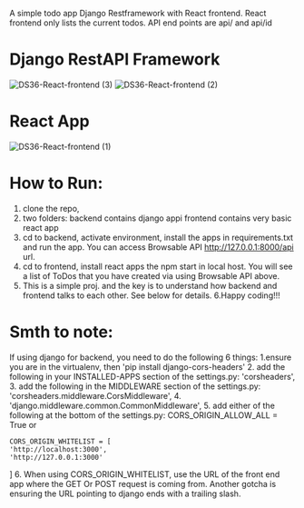 A simple todo app Django Restframework with React frontend.
React frontend only lists the current todos.
API end points are api/ and api/id

# Django RestAPI Framework 
![DS36-React-frontend (3)](https://user-images.githubusercontent.com/43504027/142686963-0ecd2115-4691-441c-a8f4-2adf2d3790c2.png)
![DS36-React-frontend (2)](https://user-images.githubusercontent.com/43504027/142686962-770fe0c6-5e55-4619-9ca7-09106370a64f.png)
# React App
![DS36-React-frontend (1)](https://user-images.githubusercontent.com/43504027/142686961-ffdf3ac5-3464-4b53-950d-3aa216e4ccff.png)

# How to Run:
1. clone the repo,
2. two folders: backend contains django appi frontend contains very basic react app
3. cd to backend, activate environment, install the apps in requirements.txt and run the app.  You can access Browsable API http://127.0.0.1:8000/api url. 
4. cd to frontend, install react apps the npm start in local host. You will see a list of ToDos that you have created via using Browsable API above.
5. This is a simple proj. and the key is to understand how backend and frontend talks to each other. See below for details.
6.Happy coding!!!


# Smth to note:
If using django for backend, you need to do the following 6 things:
1.ensure you are in the virtualenv, then 'pip install django-cors-headers'
2. add the following in your INSTALLED-APPS section of the settings.py: 'corsheaders',
3. add the following in the MIDDLEWARE section of the settings.py: 'corsheaders.middleware.CorsMiddleware',
4. 'django.middleware.common.CommonMiddleware',
5. add either of the following at the bottom of the settings.py:
    CORS_ORIGIN_ALLOW_ALL = True or

    CORS_ORIGIN_WHITELIST = [
    'http://localhost:3000',
    'http://127.0.0.1:3000'
  ]
 6. When using CORS_ORIGIN_WHITELIST, use the URL of the front end app where the GET Or POST request is coming from.
Another gotcha is ensuring the URL pointing to django ends with a trailing slash.

